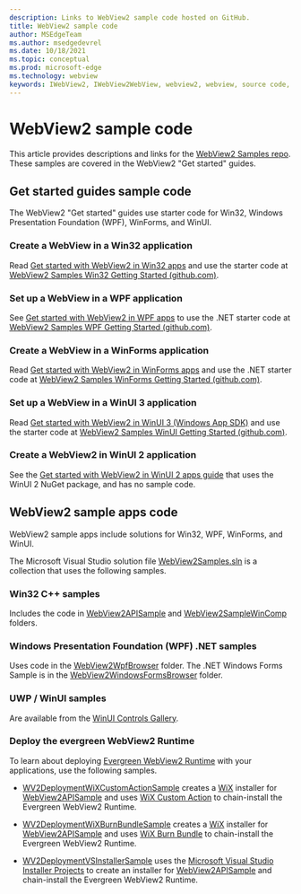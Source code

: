 ```yaml
---
description: Links to WebView2 sample code hosted on GitHub.
title: WebView2 sample code
author: MSEdgeTeam
ms.author: msedgedevrel
ms.date: 10/18/2021
ms.topic: conceptual
ms.prod: microsoft-edge
ms.technology: webview
keywords: IWebView2, IWebView2WebView, webview2, webview, source code, sample code, samples, code samples, WebView sample code, WebView2 sample code
---
```

# WebView2 sample code

This article provides descriptions and links for the [WebView2 Samples repo](https://github.com/MicrosoftEdge/WebView2Samples). These samples are covered in the WebView2 "Get started" guides.


<!-- ====================================================================== -->
## Get started guides sample code

The WebView2 "Get started" guides use starter code for Win32, Windows Presentation Foundation (WPF), WinForms, and WinUI.

### Create a WebView in a Win32 application

Read [Get started with WebView2 in Win32 apps](./get-started/win32.md) and use the starter code at [WebView2 Samples Win32 Getting Started (github.com)](https://github.com/MicrosoftEdge/WebView2Samples/tree/master/GettingStartedGuides/Win32_GettingStarted).

### Set up a WebView in a WPF application

See [Get started with WebView2 in WPF apps](./get-started/wpf.md) to use the .NET starter code at [WebView2 Samples WPF Getting Started (github.com)](https://github.com/MicrosoftEdge/WebView2Samples/tree/master/GettingStartedGuides/WPF_GettingStarted).

### Create a WebView in a WinForms application

Read [Get started with WebView2 in WinForms apps](./get-started/winforms.md) and use the .NET starter code at [WebView2 Samples WinForms Getting Started (github.com)](https://github.com/MicrosoftEdge/WebView2Samples/tree/master/GettingStartedGuides/WinForms_GettingStarted).

### Set up a WebView in a WinUI 3 application

Read [Get started with WebView2 in WinUI 3 (Windows App SDK)](./get-started/winui.md) and use the starter code at [WebView2 Samples WinUI Getting Started (github.com)](https://github.com/MicrosoftEdge/WebView2Samples/tree/master/GettingStartedGuides/WinUI3_GettingStarted).

### Create a WebView2 in WinUI 2 application

See the [Get started with WebView2 in WinUI 2 apps guide](./get-started/winui2.md) that uses the WinUI 2 NuGet package, and has no sample code.


<!-- ====================================================================== -->
## WebView2 sample apps code

WebView2 sample apps include solutions for Win32, WPF, WinForms, and WinUI.

The Microsoft Visual Studio solution file [WebView2Samples.sln](https://github.com/MicrosoftEdge/WebView2Samples/blob/master/SampleApps/WebView2Samples.sln) is a collection that uses the following samples.

### Win32 C++ samples

Includes the code in [WebView2APISample](https://github.com/MicrosoftEdge/WebView2Samples/tree/master/SampleApps/WebView2APISample) and [WebView2SampleWinComp](https://github.com/MicrosoftEdge/WebView2Samples/tree/master/SampleApps/WebView2SampleWinComp) folders.

### Windows Presentation Foundation (WPF) .NET samples

Uses code in the [WebView2WpfBrowser](https://github.com/MicrosoftEdge/WebView2Samples/tree/master/SampleApps/WebView2WpfBrowser) folder. The .NET Windows Forms Sample is in the [WebView2WindowsFormsBrowser](https://github.com/MicrosoftEdge/WebView2Samples/tree/master/SampleApps/WebView2WindowsFormsBrowser) folder.

### UWP / WinUI samples

Are available from the [WinUI Controls Gallery](https://github.com/microsoft/Xaml-Controls-Gallery/tree/winui3preview).

### Deploy the evergreen WebView2 Runtime

To learn about deploying [Evergreen WebView2 Runtime](concepts/distribution.md) with your applications, use the following samples.

* [WV2DeploymentWiXCustomActionSample](https://github.com/MicrosoftEdge/WebView2Samples/blob/master/SampleApps/WV2DeploymentWiXCustomActionSample/README.md) creates a [WiX](https://wixtoolset.org/) installer for [WebView2APISample](https://github.com/MicrosoftEdge/WebView2Samples/blob/master/SampleApps/WebView2APISample/README.md) and uses [WiX Custom Action](https://wixtoolset.org/documentation/manual/v3/wixdev/extensions/authoring_custom_actions.html) to chain-install the Evergreen WebView2 Runtime.

* [WV2DeploymentWiXBurnBundleSample](https://github.com/MicrosoftEdge/WebView2Samples/blob/master/SampleApps/WV2DeploymentWiXBurnBundleSample/README.md) creates a [WiX](https://wixtoolset.org/) installer for [WebView2APISample](https://github.com/MicrosoftEdge/WebView2Samples/blob/master/SampleApps/WebView2APISample/README.md) and uses [WiX Burn Bundle](https://wixtoolset.org/documentation/manual/v3/bundle/) to chain-install the Evergreen WebView2 Runtime.

* [WV2DeploymentVSInstallerSample](https://github.com/MicrosoftEdge/WebView2Samples/blob/master/SampleApps/WV2DeploymentVSInstallerSample/README.md) uses the [Microsoft Visual Studio Installer Projects](https://marketplace.visualstudio.com/items?itemName=visualstudioclient.MicrosoftVisualStudio2017InstallerProjects) to create an installer for [WebView2APISample](https://github.com/MicrosoftEdge/WebView2Samples/blob/master/SampleApps/WebView2APISample/README.md) and chain-install the Evergreen WebView2 Runtime.
